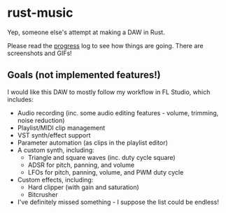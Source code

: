 # rust-music

Yep, someone else's attempt at making a DAW in Rust.

Please read the [progress](./progress/README.md) log to see how things are
going. There are screenshots and GIFs!

## Goals (not implemented features!)

I would like this DAW to mostly follow my workflow in FL Studio, which includes:

* Audio recording (inc. some audio editing features - volume, trimming, noise
  reduction)
* Playlist/MIDI clip management
* VST synth/effect support
* Parameter automation (as clips in the playlist editor)
* A custom synth, including:
  * Triangle and square waves (inc. duty cycle square)
  * ADSR for pitch, panning, and volume
  * LFOs for pitch, panning, volume, and PWM duty cycle
* Custom effects, including:
  * Hard clipper (with gain and saturation)
  * Bitcrusher
* I've definitely missed something - I suppose the list could be endless!
